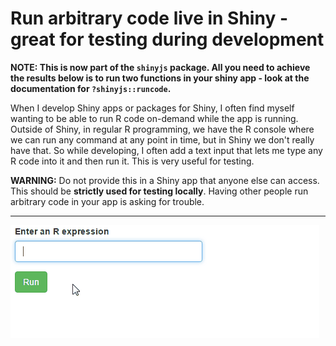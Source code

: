 # Run arbitrary code live in Shiny - great for testing during development

**NOTE: This is now part of the `shinyjs` package. All you need to achieve the results below is to run two functions in your shiny app - look at the documentation for `?shinyjs::runcode`.** 

When I develop Shiny apps or packages for Shiny, I often find myself wanting to be able to run R code on-demand while the app is running. Outside of Shiny, in regular R programming, we have the R console where we can run any command at any point in time, but in Shiny we don't really have that.  So while developing, I often add a text input that lets me type any R code into it and then run it. This is very useful for testing.

**WARNING:** Do not provide this in a Shiny app that anyone else can access. This should be **strictly used for testing locally**. Having other people run arbitrary code in your app is asking for trouble.

---

[![Demo](./run-arbitrary-code.gif)](./run-arbitrary-code.gif)
